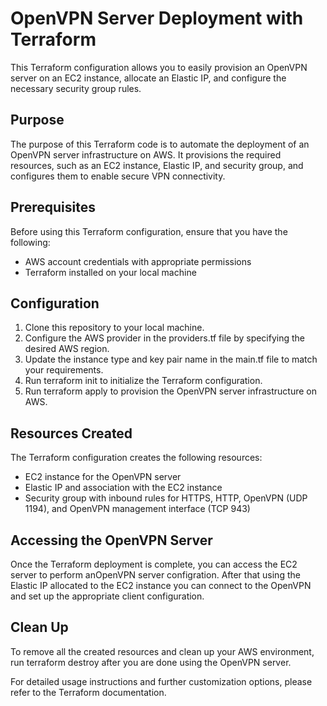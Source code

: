 # OpenVPN Server Deployment with Terraform

This Terraform configuration allows you to easily provision an OpenVPN server on an EC2 instance, allocate an Elastic IP, and configure the necessary security group rules.

## Purpose

The purpose of this Terraform code is to automate the deployment of an OpenVPN server infrastructure on AWS. It provisions the required resources, such as an EC2 instance, Elastic IP, and security group, and configures them to enable secure VPN connectivity.

## Prerequisites

Before using this Terraform configuration, ensure that you have the following:

- AWS account credentials with appropriate permissions
- Terraform installed on your local machine

## Configuration

1. Clone this repository to your local machine.
2. Configure the AWS provider in the providers.tf file by specifying the desired AWS region.
3. Update the instance type and key pair name in the main.tf file to match your requirements.
4. Run terraform init to initialize the Terraform configuration.
5. Run terraform apply to provision the OpenVPN server infrastructure on AWS.

## Resources Created

The Terraform configuration creates the following resources:

- EC2 instance for the OpenVPN server
- Elastic IP and association with the EC2 instance
- Security group with inbound rules for HTTPS, HTTP, OpenVPN (UDP 1194), and OpenVPN management interface (TCP 943)

## Accessing the OpenVPN Server

Once the Terraform deployment is complete, you can access the EC2 server to perform anOpenVPN server configration. After that using the Elastic IP allocated to the EC2 instance you can connect to the OpenVPN and set up the appropriate client configuration.

## Clean Up

To remove all the created resources and clean up your AWS environment, run terraform destroy after you are done using the OpenVPN server.

For detailed usage instructions and further customization options, please refer to the Terraform documentation.
